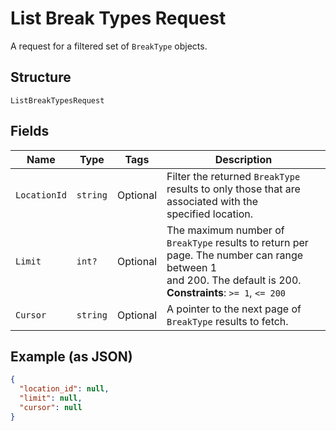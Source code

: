 
# List Break Types Request

A request for a filtered set of `BreakType` objects.

## Structure

`ListBreakTypesRequest`

## Fields

| Name | Type | Tags | Description |
|  --- | --- | --- | --- |
| `LocationId` | `string` | Optional | Filter the returned `BreakType` results to only those that are associated with the<br>specified location. |
| `Limit` | `int?` | Optional | The maximum number of `BreakType` results to return per page. The number can range between 1<br>and 200. The default is 200.<br>**Constraints**: `>= 1`, `<= 200` |
| `Cursor` | `string` | Optional | A pointer to the next page of `BreakType` results to fetch. |

## Example (as JSON)

```json
{
  "location_id": null,
  "limit": null,
  "cursor": null
}
```

